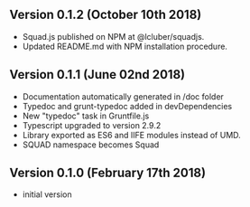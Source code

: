 Version 0.1.2 (October 10th 2018)
-----------------------------
 * Squad.js published on NPM at @lcluber/squadjs.
 * Updated README.md with NPM installation procedure.

Version 0.1.1 (June 02nd 2018)
-----------------------------
 * Documentation automatically generated in /doc folder
 * Typedoc and grunt-typedoc added in devDependencies
 * New "typedoc" task in Gruntfile.js
 * Typescript upgraded to version 2.9.2
 * Library exported as ES6 and IIFE modules instead of UMD.
 * SQUAD namespace becomes Squad

Version 0.1.0 (February 17th 2018)
-----------------------------
 * initial version
